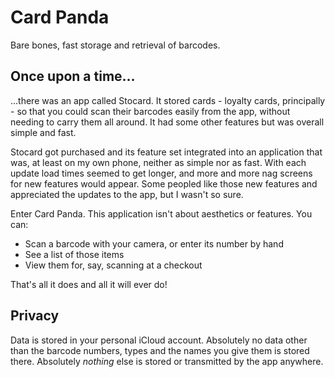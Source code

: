# Card Panda

Bare bones, fast storage and retrieval of barcodes.

## Once upon a time...

...there was an app called Stocard. It stored cards - loyalty cards, principally - so that you could scan their barcodes easily from the app, without needing to carry them all around. It had some other features but was overall simple and fast.

Stocard got purchased and its feature set integrated into an application that was, at least on my own phone, neither as simple nor as fast. With each update load times seemed to get longer, and more and more nag screens for new features would appear. Some peopled like those new features and appreciated the updates to the app, but I wasn't so sure.

Enter Card Panda. This application isn't about aesthetics or features. You can:

* Scan a barcode with your camera, or enter its number by hand
* See a list of those items
* View them for, say, scanning at a checkout

That's all it does and all it will ever do!

## Privacy

Data is stored in your personal iCloud account. Absolutely no data other than the barcode numbers, types and the names you give them is stored there. Absolutely _nothing_ else is stored or transmitted by the app anywhere.
